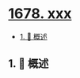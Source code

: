 # [1678. xxx](https://github.com/Tdahuyou/TNotes.leetcode/tree/main/notes/1678.%20xxx)

<!-- region:toc -->

- [1. 📝 概述](#1--概述)

<!-- endregion:toc -->

## 1. 📝 概述
